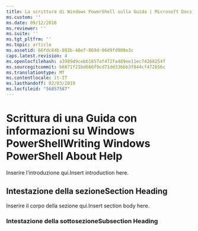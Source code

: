 ```yaml
---
title: La scrittura di Windows PowerShell sulla Guida | Microsoft Docs
ms.custom: ''
ms.date: 09/12/2016
ms.reviewer: ''
ms.suite: ''
ms.tgt_pltfrm: ''
ms.topic: article
ms.assetid: 66fdc84b-882b-48ef-869d-06d9fd908e3c
caps.latest.revision: 4
ms.openlocfilehash: a3989d9cebb1857af472fa489ee11ec74268254f
ms.sourcegitcommit: b6871f21bd666f9cd71dd336bb3f844cf472b56c
ms.translationtype: MT
ms.contentlocale: it-IT
ms.lasthandoff: 02/03/2019
ms.locfileid: "56857587"
---
```

# <a name="writing-windows-powershell-about-help"></a><span data-ttu-id="21204-102">Scrittura di una Guida con informazioni su Windows PowerShell</span><span class="sxs-lookup"><span data-stu-id="21204-102">Writing Windows PowerShell About Help</span></span>

<span data-ttu-id="21204-103">Inserire l'introduzione qui.</span><span class="sxs-lookup"><span data-stu-id="21204-103">Insert introduction here.</span></span>

## <a name="section-heading"></a><span data-ttu-id="21204-104">Intestazione della sezione</span><span class="sxs-lookup"><span data-stu-id="21204-104">Section Heading</span></span>

 <span data-ttu-id="21204-105">Inserire il corpo della sezione qui.</span><span class="sxs-lookup"><span data-stu-id="21204-105">Insert section body here.</span></span>

### <a name="subsection-heading"></a><span data-ttu-id="21204-106">Intestazione della sottosezione</span><span class="sxs-lookup"><span data-stu-id="21204-106">Subsection Heading</span></span>
